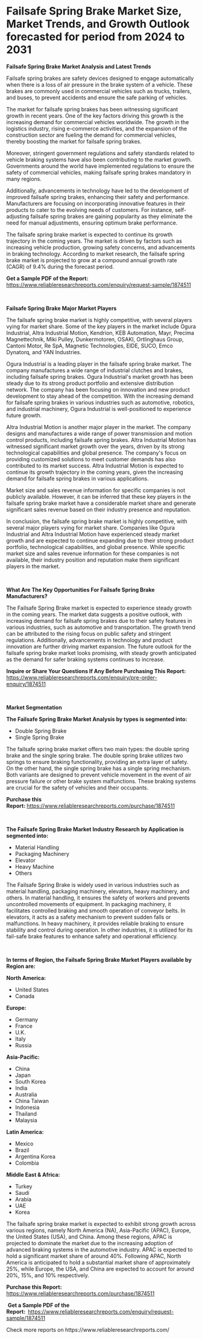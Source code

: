 <p><h1>Failsafe Spring Brake Market Size, Market Trends, and Growth Outlook forecasted for period from 2024 to 2031</h1></p><p><strong>Failsafe Spring Brake Market Analysis and Latest Trends</strong></p>
<p><p>Failsafe spring brakes are safety devices designed to engage automatically when there is a loss of air pressure in the brake system of a vehicle. These brakes are commonly used in commercial vehicles such as trucks, trailers, and buses, to prevent accidents and ensure the safe parking of vehicles.</p><p>The market for failsafe spring brakes has been witnessing significant growth in recent years. One of the key factors driving this growth is the increasing demand for commercial vehicles worldwide. The growth in the logistics industry, rising e-commerce activities, and the expansion of the construction sector are fueling the demand for commercial vehicles, thereby boosting the market for failsafe spring brakes.</p><p>Moreover, stringent government regulations and safety standards related to vehicle braking systems have also been contributing to the market growth. Governments around the world have implemented regulations to ensure the safety of commercial vehicles, making failsafe spring brakes mandatory in many regions.</p><p>Additionally, advancements in technology have led to the development of improved failsafe spring brakes, enhancing their safety and performance. Manufacturers are focusing on incorporating innovative features in their products to cater to the evolving needs of customers. For instance, self-adjusting failsafe spring brakes are gaining popularity as they eliminate the need for manual adjustments, ensuring optimum brake performance.</p><p>The failsafe spring brake market is expected to continue its growth trajectory in the coming years. The market is driven by factors such as increasing vehicle production, growing safety concerns, and advancements in braking technology. According to market research, the failsafe spring brake market is projected to grow at a compound annual growth rate (CAGR) of 9.4% during the forecast period.</p></p>
<p><strong>Get a Sample PDF of the Report:&nbsp;</strong> <a href="https://www.reliableresearchreports.com/enquiry/request-sample/1874511">https://www.reliableresearchreports.com/enquiry/request-sample/1874511</a></p>
<p>&nbsp;</p>
<p><strong>Failsafe Spring Brake Major Market Players</strong></p>
<p><p>The failsafe spring brake market is highly competitive, with several players vying for market share. Some of the key players in the market include Ogura Industrial, Altra Industrial Motion, Kendrion, KEB Automation, Mayr, Precima Magnettechnik, Miki Pulley, Dunkermotoren, OSAKI, Ortlinghaus Group, Cantoni Motor, Re SpA, Magnetic Technologies, EIDE, SUCO, Emco Dynatorq, and YAN Industries.</p><p>Ogura Industrial is a leading player in the failsafe spring brake market. The company manufactures a wide range of industrial clutches and brakes, including failsafe spring brakes. Ogura Industrial's market growth has been steady due to its strong product portfolio and extensive distribution network. The company has been focusing on innovation and new product development to stay ahead of the competition. With the increasing demand for failsafe spring brakes in various industries such as automotive, robotics, and industrial machinery, Ogura Industrial is well-positioned to experience future growth.</p><p>Altra Industrial Motion is another major player in the market. The company designs and manufactures a wide range of power transmission and motion control products, including failsafe spring brakes. Altra Industrial Motion has witnessed significant market growth over the years, driven by its strong technological capabilities and global presence. The company's focus on providing customized solutions to meet customer demands has also contributed to its market success. Altra Industrial Motion is expected to continue its growth trajectory in the coming years, given the increasing demand for failsafe spring brakes in various applications.</p><p>Market size and sales revenue information for specific companies is not publicly available. However, it can be inferred that these key players in the failsafe spring brake market have a considerable market share and generate significant sales revenue based on their industry presence and reputation.</p><p>In conclusion, the failsafe spring brake market is highly competitive, with several major players vying for market share. Companies like Ogura Industrial and Altra Industrial Motion have experienced steady market growth and are expected to continue expanding due to their strong product portfolio, technological capabilities, and global presence. While specific market size and sales revenue information for these companies is not available, their industry position and reputation make them significant players in the market.</p></p>
<p>&nbsp;</p>
<p><strong>What Are The Key Opportunities For Failsafe Spring Brake Manufacturers?</strong></p>
<p><p>The Failsafe Spring Brake market is expected to experience steady growth in the coming years. The market data suggests a positive outlook, with increasing demand for failsafe spring brakes due to their safety features in various industries, such as automotive and transportation. The growth trend can be attributed to the rising focus on public safety and stringent regulations. Additionally, advancements in technology and product innovation are further driving market expansion. The future outlook for the failsafe spring brake market looks promising, with steady growth anticipated as the demand for safer braking systems continues to increase.</p></p>
<p><strong>Inquire or Share Your Questions If Any Before Purchasing This Report:</strong> <a href="https://www.reliableresearchreports.com/enquiry/pre-order-enquiry/1874511">https://www.reliableresearchreports.com/enquiry/pre-order-enquiry/1874511</a></p>
<p>&nbsp;</p>
<p><strong>Market Segmentation</strong></p>
<p><strong>The Failsafe Spring Brake Market Analysis by types is segmented into:</strong></p>
<p><ul><li>Double Spring Brake</li><li>Single Spring Brake</li></ul></p>
<p><p>The failsafe spring brake market offers two main types: the double spring brake and the single spring brake. The double spring brake utilizes two springs to ensure braking functionality, providing an extra layer of safety. On the other hand, the single spring brake has a single spring mechanism. Both variants are designed to prevent vehicle movement in the event of air pressure failure or other brake system malfunctions. These braking systems are crucial for the safety of vehicles and their occupants.</p></p>
<p><strong>Purchase this Report:&nbsp;</strong><a href="https://www.reliableresearchreports.com/purchase/1874511">https://www.reliableresearchreports.com/purchase/1874511</a></p>
<p>&nbsp;</p>
<p><strong>The Failsafe Spring Brake Market Industry Research by Application is segmented into:</strong></p>
<p><ul><li>Material Handling</li><li>Packaging Machinery</li><li>Elevator</li><li>Heavy Machine</li><li>Others</li></ul></p>
<p><p>The Failsafe Spring Brake is widely used in various industries such as material handling, packaging machinery, elevators, heavy machinery, and others. In material handling, it ensures the safety of workers and prevents uncontrolled movements of equipment. In packaging machinery, it facilitates controlled braking and smooth operation of conveyor belts. In elevators, it acts as a safety mechanism to prevent sudden falls or malfunctions. In heavy machinery, it provides reliable braking to ensure stability and control during operation. In other industries, it is utilized for its fail-safe brake features to enhance safety and operational efficiency.</p></p>
<p>&nbsp;</p>
<p><strong>In terms of Region, the Failsafe Spring Brake Market Players available by Region are:</strong></p>
<p>
    <p> <strong> North America: </strong>
        <ul>
            <li>United States</li>
            <li>Canada</li>
        </ul>
        </p> 
    <p> <strong> Europe: </strong>
        <ul>
            <li>Germany</li>
            <li>France</li>
            <li>U.K.</li>
            <li>Italy</li>
            <li>Russia</li>
        </ul>
        </p> 
    <p> <strong> Asia-Pacific: </strong>
        <ul>
            <li>China</li>
            <li>Japan</li>
            <li>South Korea</li>
            <li>India</li>
            <li>Australia</li>
            <li>China Taiwan</li>
            <li>Indonesia</li>
            <li>Thailand</li>
            <li>Malaysia</li>
        </ul>
        </p> 
    <p> <strong> Latin America: </strong>
        <ul>
            <li>Mexico</li>
            <li>Brazil</li>
            <li>Argentina Korea</li>
            <li>Colombia</li>
        </ul>
        </p> 
    <p> <strong> Middle East & Africa: </strong>
        <ul>
            <li>Turkey</li>
            <li>Saudi</li>
            <li>Arabia</li>
            <li>UAE</li>
            <li>Korea</li>
        </ul>
    </p>
    </p>
<p><p>The failsafe spring brake market is expected to exhibit strong growth across various regions, namely North America (NA), Asia-Pacific (APAC), Europe, the United States (USA), and China. Among these regions, APAC is projected to dominate the market due to the increasing adoption of advanced braking systems in the automotive industry. APAC is expected to hold a significant market share of around 40%. Following APAC, North America is anticipated to hold a substantial market share of approximately 25%, while Europe, the USA, and China are expected to account for around 20%, 15%, and 10% respectively.</p></p>
<p><strong>Purchase this Report: </strong><a href="https://www.reliableresearchreports.com/purchase/1874511">https://www.reliableresearchreports.com/purchase/1874511</a></p>
<p>&nbsp;<strong>Get a Sample PDF of the Report:&nbsp;&nbsp;</strong><a href="https://www.reliableresearchreports.com/enquiry/request-sample/1874511">https://www.reliableresearchreports.com/enquiry/request-sample/1874511</a></p>
<p><strong></strong></p>
<p>Check more reports on https://www.reliableresearchreports.com/</p>